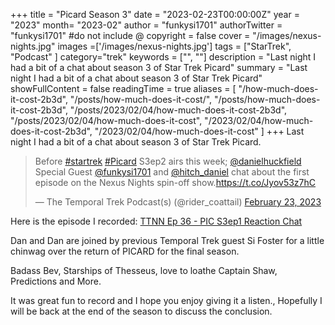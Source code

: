 +++
title = "Picard Season 3"
date = "2023-02-23T00:00:00Z"
year = "2023"
month= "2023-02"
author = "funkysi1701"
authorTwitter = "funkysi1701" #do not include @
copyright = false
cover = "/images/nexus-nights.jpg"
images =['/images/nexus-nights.jpg']
tags = ["StarTrek", "Podcast" ]
category="trek"
keywords = ["", ""]
description = "Last night I had a bit of a chat about season 3 of Star Trek Picard"
summary = "Last night I had a bit of a chat about season 3 of Star Trek Picard"
showFullContent = false
readingTime = true
aliases = [
    "/how-much-does-it-cost-2b3d",
    "/posts/how-much-does-it-cost/",
    "/posts/how-much-does-it-cost-2b3d",
    "/posts/2023/02/04/how-much-does-it-cost-2b3d",
    "/posts/2023/02/04/how-much-does-it-cost",
    "/2023/02/04/how-much-does-it-cost-2b3d",
    "/2023/02/04/how-much-does-it-cost"
]
+++
Last night I had a bit of a chat about season 3 of Star Trek Picard.

<blockquote class="twitter-tweet"><p lang="en" dir="ltr">Before <a href="https://twitter.com/hashtag/startrek?src=hash&amp;ref_src=twsrc%5Etfw">#startrek</a> <a href="https://twitter.com/hashtag/Picard?src=hash&amp;ref_src=twsrc%5Etfw">#Picard</a> S3ep2 airs this week; <a href="https://twitter.com/danielhuckfield?ref_src=twsrc%5Etfw">@danielhuckfield</a> Special Guest <a href="https://twitter.com/funkysi1701?ref_src=twsrc%5Etfw">@funkysi1701</a> and <a href="https://twitter.com/hitch_daniel?ref_src=twsrc%5Etfw">@hitch_daniel</a> chat about the first episode on the Nexus Nights spin-off show.<a href="https://t.co/Jyov53z7hC">https://t.co/Jyov53z7hC</a></p>&mdash; The Temporal Trek Podcast(s) (@rider_coattail) <a href="https://twitter.com/rider_coattail/status/1628713326149570563?ref_src=twsrc%5Etfw">February 23, 2023</a></blockquote> <script async src="https://platform.twitter.com/widgets.js" charset="utf-8"></script>

Here is the episode I recorded: [TTNN Ep 36 - PIC S3ep1 Reaction Chat](https://anchor.fm/daniel-peter-hitch/episodes/TTNN-Ep-36---PIC-S3ep1-Reaction-Chat-e1vdglo)

Dan and Dan are joined by previous Temporal Trek guest Si Foster for a little chinwag over the return of PICARD for the final season.

Badass Bev, Starships of Thesseus, love to loathe Captain Shaw, Predictions and More.

It was great fun to record and I hope you enjoy giving it a listen., Hopefully I will be back at the end of the season to discuss the conclusion.